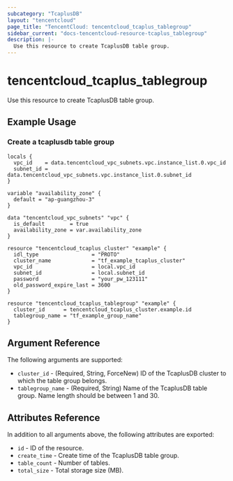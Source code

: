 ```yaml
---
subcategory: "TcaplusDB"
layout: "tencentcloud"
page_title: "TencentCloud: tencentcloud_tcaplus_tablegroup"
sidebar_current: "docs-tencentcloud-resource-tcaplus_tablegroup"
description: |-
  Use this resource to create TcaplusDB table group.
---
```


# tencentcloud_tcaplus_tablegroup

Use this resource to create TcaplusDB table group.

## Example Usage

### Create a tcaplusdb table group

```hcl
locals {
  vpc_id    = data.tencentcloud_vpc_subnets.vpc.instance_list.0.vpc_id
  subnet_id = data.tencentcloud_vpc_subnets.vpc.instance_list.0.subnet_id
}

variable "availability_zone" {
  default = "ap-guangzhou-3"
}

data "tencentcloud_vpc_subnets" "vpc" {
  is_default        = true
  availability_zone = var.availability_zone
}

resource "tencentcloud_tcaplus_cluster" "example" {
  idl_type                 = "PROTO"
  cluster_name             = "tf_example_tcaplus_cluster"
  vpc_id                   = local.vpc_id
  subnet_id                = local.subnet_id
  password                 = "your_pw_123111"
  old_password_expire_last = 3600
}

resource "tencentcloud_tcaplus_tablegroup" "example" {
  cluster_id      = tencentcloud_tcaplus_cluster.example.id
  tablegroup_name = "tf_example_group_name"
}
```

## Argument Reference

The following arguments are supported:

* `cluster_id` - (Required, String, ForceNew) ID of the TcaplusDB cluster to which the table group belongs.
* `tablegroup_name` - (Required, String) Name of the TcaplusDB table group. Name length should be between 1 and 30.

## Attributes Reference

In addition to all arguments above, the following attributes are exported:

* `id` - ID of the resource.
* `create_time` - Create time of the TcaplusDB table group.
* `table_count` - Number of tables.
* `total_size` - Total storage size (MB).


